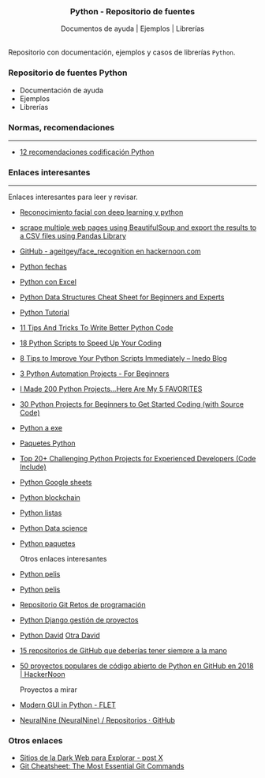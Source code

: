  <br />
<p align="center">
  <h3 align="center">Python - Repositorio de fuentes</h3>

  <p align="center">
    Documentos de ayuda | Ejemplos | Librerías
    <br>
    <br />
  </p>
</p>


Repositorio con documentación, ejemplos y casos de librerías `Python`.

### Repositorio de fuentes Python

* Documentación de ayuda
* Ejemplos
* Librerías


### Normas, recomendaciones
----------------------------------------------------------------------------------------------

* [12 recomendaciones codificación Python]()


### Enlaces interesantes
----------------------------------------------------------------------------------------------

  Enlaces interesantes para leer y revisar.

- [Reconocimiento facial con deep learning y python](https://cienciadedatos.net/documentos/py34-reconocimiento-facial-deeplearning-python)
- [scrape multiple web pages using BeautifulSoup and export the results to a CSV files using Pandas Library](https://morioh.com/a/13dfb167ef80/how-to-scrape-multiple-web-pages-to-csv-using-beautifulsoup?s=03)
- [GitHub - ageitgey/face_recognition en hackernoon.com](https://github.com/ageitgey/face_recognition)
- [Python fechas](https://majornetwork.net/2024/02/datetimes-with-timezones-in-python/?s=03)
- [Python con Excel](https://morioh.com/a/a97aefa3f174/how-to-automate-excel-with-python-or-replace-vba-with-python?s=03)
- [Python Data Structures Cheat Sheet for Beginners and Experts](https://morioh.com/a/5d7544234050/python-data-structures-cheat-sheet-for-beginners-and-experts)
- [Python Tutorial](https://morioh.com/a/b0a0843ff9b1/build-an-interactive-analytics-dashboard-website-using-python?s=03)
- [11 Tips And Tricks To Write Better Python Code](https://morioh.com/a/f332ff09290c/11-tips-and-tricks-to-write-better-python-code)
- [18 Python Scripts to Speed Up Your Coding](https://morioh.com/a/4f4b74ba17cc/18-python-scripts-that-help-you-write-code-faster)
- [8 Tips to Improve Your Python Scripts Immediately – Inedo Blog](https://blog.inedo.com/python/8-ways-improve-python-scripts/)
- [3 Python Automation Projects - For Beginners](https://morioh.com/a/c131d457e3a5/python-automation-for-newbies-dive-into-3-beginner-friendly-projects?s=03)
- [I Made 200 Python Projects...Here Are My 5 FAVORITES](https://morioh.com/a/2b4c846f0388/5-python-projects-with-source-code?s=03)
- [30 Python Projects for Beginners to Get Started Coding (with Source Code)](https://t.co/mVXYlcYPPK)
- [Python a exe](https://morioh.com/a/cff5f4fcdaf2/how-to-convert-python-code-to-run-as-an-exe-on-windows-11?s=03)
- [Paquetes Python](https://realpython.com/python-import/?s=03)
- [Top 20+ Challenging Python Projects for Experienced Developers (Code Include)](https://morioh.com/a/39ea16f7b844/top-20-challenging-python-projects-for-experienced-developers?s=03)
- [Python Google sheets](https://morioh.com/a/b6b75a9810fd/sort-google-sheets-worksheets-using-google-sheets-api-in-python?s=03)
- [Python blockchain](https://morioh.com/a/1da8b5265775/simplecoin-python-blockchain-prototype?s=03)
- [Python listas](https://morioh.com/a/bb810d8dd98c/python-list-methods-a-comprehensive-guide?s=03)
- [Python Data science](https://github.com/OpenCodeInterpreter/OpenCodeInterpreter?s=03)
- [Python paquetes](https://blog.inedo.com/python/packages-authoring-best-practices/?utm_campaign=Python&utm_source=twitter&utm_medium=paidsocial&utm_content=BestAuthPythonPaidTwit&s=03)

  Otros enlaces interesantes

- [Python pelis](https://github.com/AnthonyBloomer/tmdbv3api/blob/master/README.rst)
- [Python pelis](https://github.com/Hircinelt/IMDB/issues/4)
- [Repositorio Git Retos de programación](https://github.com/mouredev/retos-programacion-2023)
- [Python Django gestión de proyectos](https://morioh.com/a/0143a3147843/build-a-simple-project-management-system-from-scratch-using-django?s=03)
- [Python David](https://github.com/davidbombal?tab=repositories&s=03)
    [Otra David](https://github.com/davidbombal/red-python-scripts/tree/main?s=03)
- [15 repositorios de GitHub que deberías tener siempre a la mano](https://platzi.com/blog/15-repositorios-de-github-que-deberias-tener-siempre-a-la-mano/)
- [50 proyectos populares de código abierto de Python en GitHub en 2018 | HackerNoon](https://hackernoon.com/50-popular-python-open-source-projects-on-github-in-2018-c750f9bf56a0)


  Proyectos a mirar

- [Modern GUI in Python - FLET](https://morioh.com/a/b8f5213477ad/build-modern-graphical-user-interfaces-in-python-with-flet)
- [NeuralNine (NeuralNine) / Repositorios · GitHub](https://github.com/NeuralNine?tab=repositories)

### Otros enlaces

- [Sitios de la Dark Web para Explorar - post X](https://twitter.com/IA_Quijote/status/1759993091165937716?t=v_douB2nOSeufkNAuMJyPw&s=03)
- [Git Cheatsheet: The Most Essential Git Commands](https://morioh.com/a/68bbb7e5b5dd/git-cheatsheet-the-most-essential-git-commands)
